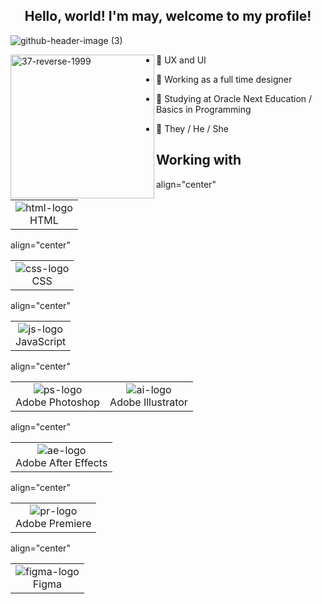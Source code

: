 ## <div align="center"> Hello, world! I'm may, welcome to my profile!</div>

![github-header-image (3)](header%2037-1.png)

<div>
    <img align="left" alt="37-reverse-1999" width="230" height="230" src=https://github.com/user-attachments/assets/46ebd61b-47f3-4c44-b8ef-9b76c609b036>

- 💙 UX and UI

- 📘 Working as a full time designer

- 📐 Studying at Oracle Next Education / Basics in Programming

- 🔷 They / He / She


## Working with
<table> align="center"
        <tr>
            <td align="center">
                <img style="width: 100%>; max-width: 300px;" src="https://github.com/user-attachments/assets/94413fc2-9d2c-4c12-b583-019d11e1d63a" alt="html-logo"/>
                <br>HTML
            </td>
        <table> align="center"
            <td align="center">
                <img style="width: 100%>; max-width: 300px;" src="https://github.com/user-attachments/assets/488bd74b-f0fe-460a-ac28-c14be8899782" alt="css-logo"/>
                <br>CSS
            </td>
        <table> align="center"
            <td align="center">
                <img style="width: 100%>; max-width: 300px;" src="https://github.com/user-attachments/assets/9ce07f3f-7e14-4303-884d-68040120a452" alt="js-logo"/>
                <br>JavaScript
            </td>
        <table> align="center"
            <td align="center">
                <img style="width: 100%>; max-width: 300px;" src="https://github.com/user-attachments/assets/dd424871-338f-4fca-a76b-056cc0db8ef7" alt="ps-logo"/>
                <br>Adobe Photoshop
            </td>
             <td align="center">
                <img style="width: 100%>; max-width: 300px;" src="https://github.com/user-attachments/assets/1bc2b988-1937-4a8a-a5a9-48fcd1052ec5" alt="ai-logo"/>
                <br>Adobe Illustrator
            </td>
        <table> align="center"
            <td align="center">
                <img style="width: 100%>; max-width: 300px;" src="https://github.com/user-attachments/assets/90d242bc-a9f3-4b7b-99eb-b3c571857965" alt="ae-logo"/>
                <br>Adobe After Effects
            </td>
        <table> align="center"
            <td align="center">
                <img style="width: 100%>; max-width: 300px;" src="https://github.com/user-attachments/assets/92221332-a13e-413a-90d1-c1305efc21a2" alt="pr-logo"/>
                <br>Adobe Premiere
            </td>
        <table> align="center"
            <td align="center">
                <img style="width: 100%>; max-width: 300px;" src="https://github.com/user-attachments/assets/c5b4b8e3-3206-4522-96f7-5842044502d5" alt="figma-logo"/>
                <br>Figma
            </td>
        </tr>
    </table>
